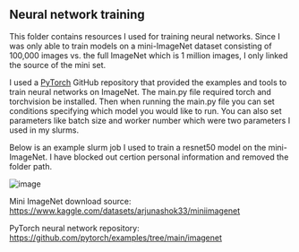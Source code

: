 ## Neural network training

This folder contains resources I used for training neural networks. Since I was only able to train models on a mini-ImageNet dataset consisting of 100,000 images vs. the full ImageNet which is 1 million images, I only linked the source of the mini set. 

I used a [PyTorch](https://github.com/pytorch/examples/tree/main/imagenet) GitHub repository that provided the examples and tools to train neural networks on ImageNet. The main.py file required torch and torchvision be installed. Then when running the main.py file you can set conditions specifying which model you would like to run. You can also set parameters like batch size and worker number which were two parameters I used in my slurms. 

Below is an example slurm job I used to train a resnet50 model on the mini-ImageNet. I have blocked out certion personal information and removed the folder path. 

![image](https://user-images.githubusercontent.com/64801054/234148909-0aac73fc-517a-41bc-90d7-b39553c84da5.png)


Mini ImageNet download source: https://www.kaggle.com/datasets/arjunashok33/miniimagenet

PyTorch neural network repository: https://github.com/pytorch/examples/tree/main/imagenet
